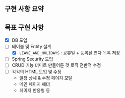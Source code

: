 ## 구현 사항 요약


## 목표 구현 사항
- [x] DB 도입
- [ ] 테이블 및 Entity 설계
    - [x] `LEAVE_AND_HOLIDAYS` : 공휴일 + 등록된 연차 목록 저장
- [ ] Spring Security 도입
- [ ] CRUD 기능 더미로 만들어둔 것 로직 전반적 수정
- [ ] 각각의 HTML 도입 및 수정
    - 일정 상세 & 수정 페이지 모달
    - 메인 페이지 헤더
    - 페이지 반응형 등